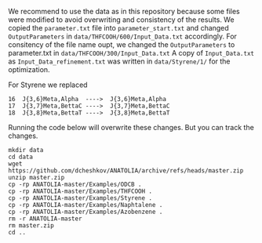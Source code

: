 We recommend to use the data as in this repository because some files were modified to avoid overwriting and consistency of the results.
We copied the `parameter.txt` file into `parameter_start.txt` and changed `OutputParameters` in
`data/THFCOOH/600/Input_Data.txt` accordingly.
For consitency of the file name oupt, we changed the `OutputParameters` to parameter.txt in
`data/THFCOOH/300/Input_Data.txt`
A copy of `Input_Data.txt` as  `Input_Data_refinement.txt` was written in `data/Styrene/1/` for the optimization.

For Styrene we replaced 
```
16  J{3,6}Meta,Alpha  ---->  J{3,6}Meta,Alpha        
17  J{3,7}Meta,BettaC ---->  J{3,7}Meta,BettaC            
18  J{3,8}Meta,BettaT ---->  J{3,8}Meta,BettaT 
```

Running the code below will overwrite these changes. But you can track the changes.

```
mkdir data
cd data
wget https://github.com/dcheshkov/ANATOLIA/archive/refs/heads/master.zip
unzip master.zip
cp -rp ANATOLIA-master/Examples/ODCB .
cp -rp ANATOLIA-master/Examples/THFCOOH .
cp -rp ANATOLIA-master/Examples/Styrene .
cp -rp ANATOLIA-master/Examples/Naphtalene .
cp -rp ANATOLIA-master/Examples/Azobenzene .
rm -r ANATOLIA-master
rm master.zip
cd ..
```